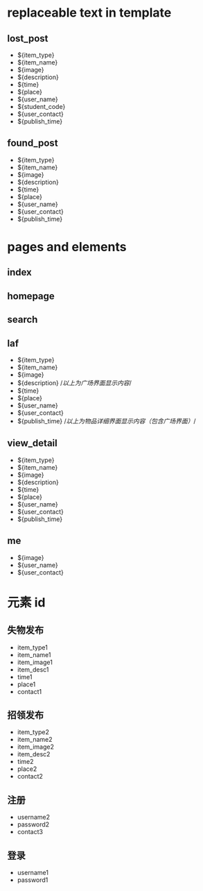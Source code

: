 # replaceable text in template

## lost_post

* ${item_type}
* ${item_name}
* ${image}
* ${description}
* ${time}
* ${place}
* ${user_name}
* ${student_code}
* ${user_contact}
* ${publish_time}

## found_post

* ${item_type}
* ${item_name}
* ${image}
* ${description}
* ${time}
* ${place}
* ${user_name}
* ${user_contact}
* ${publish_time}

# pages and elements

## index

###

## homepage

## search
## laf
* ${item_type}
* ${item_name}
* ${image}
* ${description}
/*以上为广场界面显示内容*/
* ${time}
* ${place}
* ${user_name}
* ${user_contact}
* ${publish_time}
/*以上为物品详细界面显示内容（包含广场界面）*/

## view_detail
* ${item_type}
* ${item_name}
* ${image}
* ${description}
* ${time}
* ${place}
* ${user_name}
* ${user_contact}
* ${publish_time}

## me
* ${image}
* ${user_name}
* ${user_contact}


# 元素 id

## 失物发布

* item_type1
* item_name1
* item_image1
* item_desc1
* time1
* place1
* contact1

## 招领发布

* item_type2
* item_name2
* item_image2
* item_desc2
* time2
* place2
* contact2

## 注册

* username2
* password2
* contact3

## 登录

* username1
* password1


